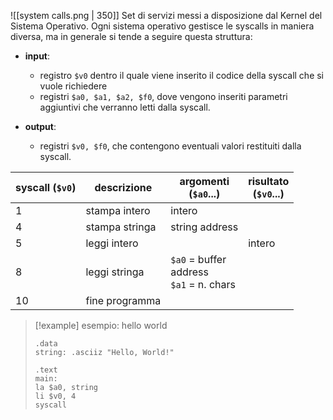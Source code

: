 ![[system calls.png | 350]]
Set di servizi messi a disposizione dal Kernel del Sistema Operativo.
Ogni sistema operativo gestisce le syscalls in maniera diversa, ma in generale si tende a seguire questa struttura:

- **input**:
	- registro `$v0` dentro il quale viene inserito il codice della syscall che si vuole richiedere
	- registri `$a0, $a1, $a2, $f0`, dove vengono inseriti parametri aggiuntivi che verranno letti dalla syscall.
 
- **output**:
	- registri `$v0, $f0`, che contengono eventuali valori restituiti dalla syscall.


| syscall (`$v0`) | descrizione    | argomenti <br>(`$a0`...)                      | risultato <br>(`$v0`...) |
| --------------- | -------------- | --------------------------------------------- | ------------------------ |
| 1               | stampa intero  | intero                                        |                          |
| 4               | stampa stringa | string address                                |                          |
| 5               | leggi intero   |                                               | intero                   |
| 8               | leggi stringa  | `$a0` = buffer<br>address<br>`$a1` = n. chars |                          |
| 10              | fine programma |                                               |                          |

>[!example] esempio: hello world
>```
>.data
>string: .asciiz "Hello, World!"
>
>.text
>main:
>la $a0, string
>li $v0, 4
>syscall
>```
